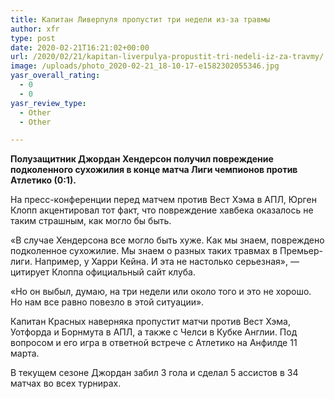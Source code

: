 ```yaml
---
title: Капитан Ливерпуля пропустит три недели из-за травмы
author: xfr
type: post
date: 2020-02-21T16:21:02+00:00
url: /2020/02/21/kapitan-liverpulya-propustit-tri-nedeli-iz-za-travmy/
image: /uploads/photo_2020-02-21_18-10-17-e1582302055346.jpg
yasr_overall_rating:
  - 0
  - 0
yasr_review_type:
  - Other
  - Other

---
```

**Полузащитник Джордан Хендерсон получил повреждение подколенного сухожилия в конце матча Лиги чемпионов против Атлетико (0:1).**

На пресс-конференции перед матчем против Вест Хэма в АПЛ, Юрген Клопп акцентировал тот факт, что повреждение хавбека оказалось не таким страшным, как могло бы быть.

«В случае Хендерсона все могло быть хуже. Как мы знаем, повреждено подколенное сухожилие. Мы знаем о разных таких травмах в Премьер-лиги. Например, у Харри Кейна. И эта не настолько серьезная», &#8212; цитирует Клоппа официальный сайт клуба.

«Но он выбыл, думаю, на три недели или около того и это не хорошо. Но нам все равно повезло в этой ситуации».

Капитан Красных наверняка пропустит матчи против Вест Хэма, Уотфорда и Борнмута в АПЛ, а также с Челси в Кубке Англии. Под вопросом и его игра в ответной встрече с Атлетико на Анфилде 11 марта.

В текущем сезоне Джордан забил 3 гола и сделал 5 ассистов в 34 матчах во всех турнирах.